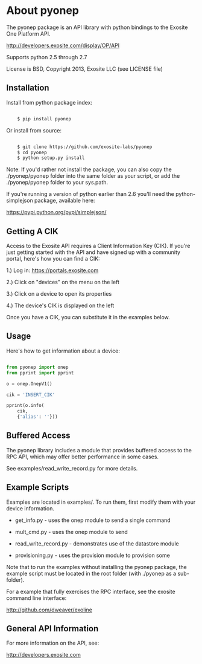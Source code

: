 About pyonep
============

The pyonep package is an API library with python bindings to the 
Exosite One Platform API.

http://developers.exosite.com/display/OP/API

Supports python 2.5 through 2.7

License is BSD, Copyright 2013, Exosite LLC (see LICENSE file)


Installation
------------

Install from python package index: 

```bash

    $ pip install pyonep
```

Or install from source:

```bash

    $ git clone https://github.com/exosite-labs/pyonep
    $ cd pyonep
	$ python setup.py install
```

Note: If you'd rather not install the package, you can also copy the 
./pyonep/pyonep folder into the same folder as your script, or 
add the ./pyonep/pyonep folder to your sys.path. 

If you're running a version of python earlier than 2.6 you'll need the 
python-simplejson package, available here: 

https://pypi.python.org/pypi/simplejson/


Getting A CIK
-------------

Access to the Exosite API requires a Client Information Key (CIK). If 
you're just getting started with the API and have signed up with a 
community portal, here's how you can find a CIK:

1.) Log in: https://portals.exosite.com

2.) Click on "devices" on the menu on the left

3.) Click on a device to open its properties

4.) The device's CIK is displayed on the left

Once you have a CIK, you can substitute it in the examples below.


Usage
-----

Here's how to get information about a device:

```python

from pyonep import onep
from pprint import pprint

o = onep.OnepV1()

cik = 'INSERT_CIK'

pprint(o.info(
    cik,
    {'alias': ''}))
```


Buffered Access
---------------

The pyonep library includes a module that provides buffered access to the
RPC API, which may offer better performance in some cases.

See examples/read\_write\_record.py for more details. 


Example Scripts
---------------

Examples are located in examples/. To run them, first modify them with your
device information.

- get_info.py - uses the onep module to send a single command

- mult_cmd.py - uses the onep module to send

- read_write_record.py - demonstrates use of the datastore module

- provisioning.py - uses the provision module to provision some 

Note that to run the examples without installing the pyonep package, the 
example script must be located in the root folder (with ./pyonep as a 
sub-folder).

For a example that fully exercises the RPC interface, see the exosite command
line interface: 

http://github.com/dweaver/exoline


General API Information
-----------------------

For more information on the API, see:

http://developers.exosite.com
